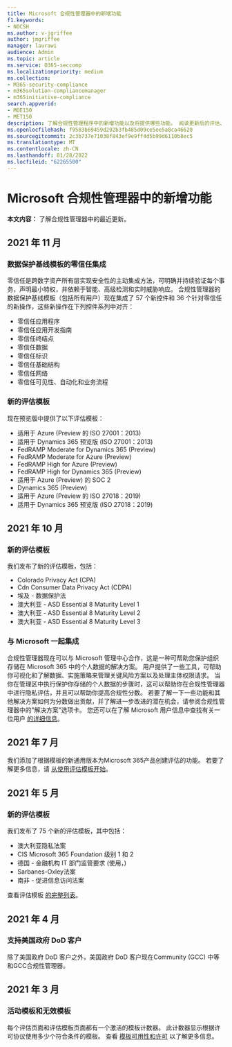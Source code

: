 ```yaml
---
title: Microsoft 合规性管理器中的新增功能
f1.keywords:
- NOCSH
ms.author: v-jgriffee
author: jmgriffee
manager: laurawi
audience: Admin
ms.topic: article
ms.service: O365-seccomp
ms.localizationpriority: medium
ms.collection:
- M365-security-compliance
- m365solution-compliancemanager
- m365initiative-compliance
search.appverid:
- MOE150
- MET150
description: 了解合规性管理程序中的新增功能以及将提供哪些功能。 阅读更新后的评估、新的评估模板、新操作等。
ms.openlocfilehash: f9583b69459d292b3fb485d09ce5ee5a8ca46620
ms.sourcegitcommit: 2c3b737e71038f843ef9e9ff4d5b99d6110b8ec5
ms.translationtype: MT
ms.contentlocale: zh-CN
ms.lasthandoff: 01/28/2022
ms.locfileid: "62265500"
---
```

# <a name="whats-new-in-microsoft-compliance-manager"></a>Microsoft 合规性管理器中的新增功能

**本文内容：** 了解合规性管理器中的最近更新。

## <a name="november-2021"></a>2021 年 11 月

### <a name="zero-trust-integration-for-the-data-protection-baseline-template"></a>数据保护基线模板的零信任集成

零信任是跨数字资产所有层实现安全性的主动集成方法，可明确并持续验证每个事务，声明最小特权，并依赖于智能、高级检测和实时威胁响应。 合规性管理器的数据保护基线模板（包括所有用户）现在集成了 57 个新控件和 36 个针对零信任的新操作，这些新操作在下列控件系列中对齐：

- 零信任应用程序
- 零信任应用开发指南
- 零信任终结点
- 零信任数据
- 零信任标识
- 零信任基础结构
- 零信任网络
- 零信任可见性、自动化和业务流程

### <a name="new-assessment-templates"></a>新的评估模板

现在预览版中提供了以下评估模板：

- 适用于 Azure (Preview 的 ISO 27001：2013) 
- 适用于 Dynamics 365 预览版 (ISO 27001：2013) 
- FedRAMP Moderate for Dynamics 365 (Preview) 
- FedRAMP Moderate for Azure (Preview) 
- FedRAMP High for Azure (Preview) 
- FedRAMP High for Dynamics 365 (Preview) 
- 适用于 Azure (Preview) 的 SOC 2
- Dynamics 365 (Preview) 
- 适用于 Azure (Preview 的 ISO 27018：2019) 
- 适用于 Dynamics 365 预览版 (ISO 27018：2019) 

## <a name="october-2021"></a>2021 年 10 月

### <a name="new-assessment-templates"></a>新的评估模板

我们发布了新的评估模板，包括：

- Colorado Privacy Act (CPA) 
- Cdn Consumer Data Privacy Act (CDPA) 
- 埃及 - 数据保护法
- 澳大利亚 - ASD Essential 8 Maturity Level 1
- 澳大利亚 - ASD Essential 8 Maturity Level 2
- 澳大利亚 - ASD Essential 8 Maturity Level 3

### <a name="integration-with-microsoft-priva"></a>与 Microsoft 一起集成

合规性管理器现在可以与 Microsoft 管理中心合作，这是一种可帮助您保护组织存储在 Microsoft 365 中的个人数据的解决方案。 用户提供了一些工具，可帮助你可视化和了解数据、实施策略来管理关键风险方案以及处理主体权限请求。 当你在管理区中执行保护你存储的个人数据的步骤时，这可以帮助你在合规性管理器中进行隐私评估，并且可以帮助你提高合规性分数。 若要了解一下一些功能和其他解决方案如何为分数做出贡献，并了解进一步改进的潜在机会，请参阅合规性管理器中的"解决方案"选项卡。 您还可以在了解 Microsoft 用户信息中查找有关一位用户 [的详细信息](/privacy/priva)。

## <a name="july-2021"></a>2021 年 7 月

我们添加了根据模板的新通用版本为Microsoft 365产品创建评估的功能。 若要了解更多信息，请 [从使用评估模板开始](compliance-manager-templates.md)。

## <a name="may-2021"></a>2021 年 5 月

### <a name="new-assessment-templates"></a>新的评估模板

我们发布了 75 个新的评估模板，其中包括：
- 澳大利亚隐私法案
- CIS Microsoft 365 Foundation 级别 1 和 2
- 德国 - 金融机构 IT 部门监管要求 (使用，) 
- Sarbanes-Oxley法案
- 南非 - 促进信息访问法案

查看评估模板 [的完整列表](compliance-manager-templates-list.md)。

## <a name="april-2021"></a>2021 年 4 月

### <a name="support-for-us-government-dod-customers"></a>支持美国政府 DoD 客户

除了美国政府 DoD 客户之外，美国政府 DoD 客户现在Community (GCC) 中等和GCC合规性管理器。

## <a name="march-2021"></a>2021 年 3 月

### <a name="active-and-inactive-templates"></a>活动模板和无效模板

每个评估页面和评估模板页面都有一个激活的模板计数器。 此计数器显示根据许可协议使用多少个符合条件的模板。 查看 [模板可用性和许可](compliance-manager-templates.md#template-availability-and-licensing) 以了解更多信息。
